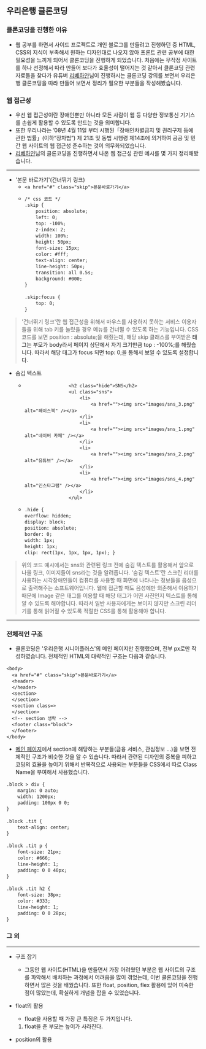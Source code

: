 ## 우리은행 클론코딩   

### 클론코딩을 진행한 이유 
- 웹 공부를 하면서 사이드 프로젝트로 개인 블로그를 만들려고 진행하던 중 HTML, CSS의 지식이 부족해서 원하는 디자인대로 나오지 않아 프론트 관련 공부에 대한 필요성을 느끼게 되어서 클론코딩을 진행하게 되었습니다. 처음에는 무작정 사이트를 하나 선정해서 따라 만들어 보다가 효율성이 떨어지는 것 같아서 클론코딩 관련 자료들을 찾다가 유튜버 [리베하얀](https://www.youtube.com/watch?v=EYDtiZIC4j8&list=PL_6yF2upGJYsFBBZMhUlZZ0VyBLor5JwL&index=34)님이 진행하시는 클론코딩 강의를 보면서 우리은행 클론코딩을 따라 만들어 보면서 정리가 필요한 부분들을 작성해봤습니다.

### 웹 접근성 
- 우선 웹 접근성이란 장애인뿐만 아니라 모든 사람이 웹 등 다양한 정보통신 기기스를 손쉽게 활용할 수 있도록 만드는 것을 의미합니다.
- 또한 우리나라는 ’08년 4월 11일 부터 시행된「장애인차별금지 및 권리구제 등에 관한 법률」(이하“장차법”) 제 21조 및 동법 시행령 제14조에 의거하여 공공 및 민간 웹 사이트의 웹 접근성 준수하는 것이 의무화되었습니다.
- [리베하얀](https://www.youtube.com/watch?v=EYDtiZIC4j8&list=PL_6yF2upGJYsFBBZMhUlZZ0VyBLor5JwL&index=34)님의 클론코딩을 진행하면서 나온 웹 접근성 관련 예시를 몇 가지 정리해봤습니다.
***
* '본문 바로가기'(건너뛰기 링크)
  + ```<a href="#" class="skip">본문바로가기</a>```
  + <pre><code>/* css 코드 */
    .skip {
        position: absolute;
        left: 0;
        top: -100%;
        z-index: 2;
        width: 100%;
        height: 50px;
        font-size: 15px;
        color: #fff;
        text-align: center;
        line-height: 50px;
        transition: all 0.5s;
        background: #000;
    }
    
    .skip:focus {
        top: 0;
    }
    </code></pre>
> '건너뛰기 링크'란 웹 접근성을 위해서 마우스를 사용하지 못하는 서비스 이용자들을 위해 tab 키를 눌렀을 경우 메뉴를 건너뛸 수 있도록 하는 기능입니다. CSS 코드를 보면 position : absolute;을 해줬는데, 해당 skip 클래스를 부여받은 <a> 태그는 부모가 body라서 페이지 상단에서 자기 크기만큼 top : -100%;를 해줬습니다. 따라서 해당 <a> 태그가 focus 되면 top: 0;을 통해서 보일 수 있도록 설정합니다. 
  
* 숨김 텍스트 
  + ```                     
                    <h2 class="hide">SNS</h2>
                    <ul class="sns">
                        <li>
                            <a href=""><img src="images/sns_3.png" alt="페이스북" /></a>
                        </li>
                        <li>
                            <a href=""><img src="images/sns_1.png" alt="네이버 카페" /></a>
                        </li>
                        <li>
                            <a href=""><img src="images/sns_2.png" alt="유튜브" /></a>
                        </li>
                        <li>
                            <a href=""><img src="images/sns_4.png" alt="인스타그램" /></a>
                        </li>
                    </ul>
    ```
  + <pre><code>.hide {
    overflow: hidden;
    display: block;
    position: absolute;
    border: 0;
    width: 1px;
    height: 1px;
    clip: rect(1px, 1px, 1px, 1px); }
    </code></pre>
 
>  위의 코드 예시에서는 sns와 관련된 링크 전에 숨김 텍스트를 활용해서 앞으로 나올 링크, 이미지들이 sns라는 것을 알려줍니다. '숨김 텍스트'란 스크린 리더를 사용하는 시각장애인들이 컴퓨터를 사용할 때 화면에 나타나는 정보들을 음성으로 출력해주는 소프트웨어입니다.
  웹에 접근할 때도 음성에만 의존해서 이용하기 때문에 Image 같은 태그를 이용할 때 해당 태그가 어떤 사진인지 텍스트를 통해 알 수 있도록 해야합니다. 따라서 일반 사용자에게는 보이지 않지만 스크린 리더기를 통해 읽어질 수 있도록 적절한 CSS를 통해 활용해야 합니다.
  
***

### 전체적인 구조 
- 클론코딩은 '우리은행 시니어플러스'의 메인 페이지만 진행했으며, 전부 px로만 작성하였습니다. 전체적인 HTML의 대략적인 구조는 다음과 같습니다. 
```
<body>
  <a href="#" class="skip">본문바로가기</a>
  <header>
  </header>
  <section>
  </section>
  <section class=>
  </section>
  <!-- section 생략 -->
  <footer class="block">
  </footer>
</body>
```

- [메인 페이지](https://github.com/Lee-moo/Woori_Clone_Coding/blob/main/woori/index.png)에서 section에 해당하는 부분들(금융 서비스, 관심정보 ...)을 보면 전체적인 구조가 비슷한 것을 알 수 있습니다. 따라서 관련된 디자인의 중복을 피하고 코딩의 효율을 높이기 위해서 반복적으로 사용되는 부분들을 CSS에서 따로 Class Name을 부여해서 사용했습니다.
```
.block > div {
    margin: 0 auto;
    width: 1200px;
    padding: 100px 0 0;
}

.block .tit {
    text-align: center;
}

.block .tit p {
    font-size: 21px;
    color: #666;
    line-height: 1;
    padding: 0 0 40px;
}

.block .tit h2 {
    font-size: 38px;
    color: #333;
    line-height: 1;
    padding: 0 0 28px;
}  
```
### 그 외
<hr>
  
* 구조 잡기
  + 그동안 웹 사이트(HTML)을 만들면서 가장 어려웠던 부분은 웹 사이트의 구조를 파악해서 배치하는 과정에서 어려움을 많이 겪었는데,
  이번 클론코딩을 진행하면서 많은 것을 배웠습니다. 또한 float, position, flex 활용에 있어 미숙한 점이 많았는데, 확실하게 개념을 잡을     수 있었습니다.

* float의 활용 
  +  float을 사용할 때 가장 큰 특징은 두 가지입니다.
    1. float을 준 부모는 높이가 사라진다. 
* position의 활용 
